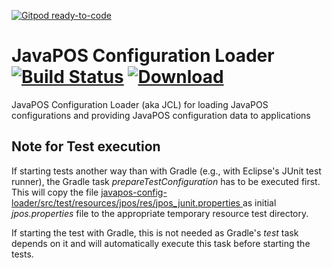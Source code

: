 [![Gitpod ready-to-code](https://img.shields.io/badge/Gitpod-ready--to--code-blue?logo=gitpod)](https://gitpod.io/#https://github.com/JavaPOSWorkingGroup/javapos-config-loader)

JavaPOS Configuration Loader [![Build Status](https://github.com/JavaPOSWorkingGroup/javapos-config-loader/workflows/Build/badge.svg)](https://github.com/JavaPOSWorkingGroup/javapos-config-loader/actions) [ ![Download](https://api.bintray.com/packages/javaposworkinggroup/maven/javapos-config-loader/images/download.svg) ](https://bintray.com/javaposworkinggroup/maven/javapos-config-loader/_latestVersion)
============================

JavaPOS Configuration Loader (aka JCL) for loading JavaPOS configurations and providing JavaPOS configuration data to applications

## Note for Test execution

If starting tests another way than with Gradle (e.g., with Eclipse's JUnit test runner), the Gradle task *prepareTestConfiguration* has 
to be executed first. This will copy the file [ javapos-config-loader/src/test/resources/jpos/res/jpos_junit.properties ](src/test/resources/jpos/res/jpos_junit.properties)
as initial *jpos.properties* file to the appropriate temporary resource test directory.

If starting the test with Gradle, this is not needed as Gradle's *test* task depends on it and will automatically execute this task before 
starting the tests.
